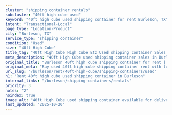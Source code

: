 ```yaml
---
cluster: "shipping container rentals"
subcluster: "40ft high cube used"
keyword: "40ft high cube used shipping container for rent Burleson, TX"
intent: "Transactional-Local"
page_type: "Location-Product"
city: "Burleson, TX"
service_type: "shipping container"
condition: "Used"
size: "40ft High Cube"
title_tag: "40ft High Cube High Cube Etz Used shipping container Sales in Burleson | LC Container"
meta_description: "40ft High Cube used shipping container sales in Burleson. High cube containers with extra height. Fast delivery, competitive pricing. Serving shipping containers area. Quote ID: M6D. Call (214) 524-4168 for your free quote today."
original_title: "Burleson 40ft high cube shipping container for rent | LC"
original_meta: "Buy used 40ft high cube shipping container rent with local delivery in Burleson, TX. LC Container — local Since 2003. Request a fast quote today."
url_slug: "/burleson/rent/40ft-high-cube/shipping-containers/used"
h1: "Rent 40ft high cube used shipping container in Burleson"
internal_links: "/burleson/shipping-containers/rentals"
priority: 3
notes: "2"
noindex: true
image_alt: "40ft High Cube used shipping container available for delivery in Burleson"
last_updated: "2025-10-20"
---
```


<!-- TODO: Add unique city/inventory copy, images, and internal links here. -->
